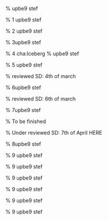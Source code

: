 % upbe9 stef
<!inputFile|path=Chapters/Preface/Preface.md!>

<!inputFile|path=Chapters/PharoTour/GettingStarted.md!>

<!inputFile|path=Chapters/PharoTour/PharoTour.md!>

<!inputFile|path=Chapters/PharoTour/Finding.md!>
% 1 upbe9 stef

<!inputFile|path=Chapters/Counter/Exo-Counter.md!>
% 2 upbe9 stef

<!inputFile|path=Chapters/FirstApplication/FirstApplication.md!>
% 3upbe9 stef

<!inputFile|path=Chapters/IcebergIntro/StartedWithIceberg.md!>
% 4 cha:Iceberg
% upbe9 stef

<!inputFile|path=Chapters/SyntaxNutshell/SyntaxNutshell.md!>
% 5 upbe9 stef

% reviewed SD: 4th of march
<!inputFile|path=Chapters/UnderstandingMessage/UnderstandingMessage.md!>
% 6upbe9 stef

% reviewed SD: 6th of march
<!inputFile|path=Chapters/PharoObjectModel/PharoObjectModel.md!>
% 7upbe9 stef

% To be finished
<!inputFile|path=Chapters/PharoObjectModel/Traits.md!>

% Under reviewed SD: 7th of April HERE
<!inputFile|path=Chapters/SUnit/SUnit.md!>
% 8upbe9 stef

<!inputFile|path=Chapters/BasicClasses/BasicClasses.md!>
% 9 upbe9 stef

<!inputFile|path=Chapters/Collections/Collections.md!>
% 9 upbe9 stef

<!inputFile|path=Chapters/Streams/Streams.md!>
% 9 upbe9 stef

<!inputFile|path=Chapters/Morphic/Morphic.md!>
% 9 upbe9 stef

<!inputFile|path=Chapters/Metaclasses/Metaclasses.md!>
% 9 upbe9 stef

<!inputFile|path=Chapters/Reflection/Reflection.md!>
% 9 upbe9 stef